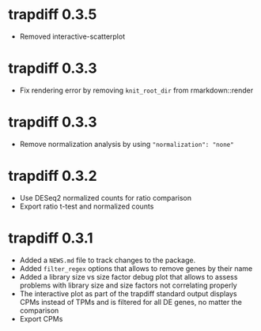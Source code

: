 # trapdiff 0.3.5

* Removed interactive-scatterplot

# trapdiff 0.3.3

* Fix rendering error by removing `knit_root_dir` from rmarkdown::render

# trapdiff 0.3.3

* Remove normalization analysis by using `"normalization": "none"`

# trapdiff 0.3.2

* Use DESeq2 normalized counts for ratio comparison
* Export ratio t-test and normalized counts

# trapdiff 0.3.1

* Added a `NEWS.md` file to track changes to the package.
* Added `filter_regex` options that allows to remove genes by their name
* Added a library size vs size factor debug plot that allows to assess problems with library size and size factors not correlating properly
* The interactive plot as part of the trapdiff standard output displays CPMs instead of TPMs and is filtered for all DE genes, no matter the comparison
* Export CPMs
